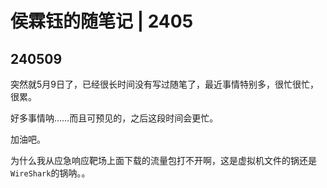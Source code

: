 # 侯霖钰的随笔记 | 2405

## 240509

突然就5月9日了，已经很长时间没有写过随笔了，最近事情特别多，很忙很忙，很累。

好多事情呐……而且可预见的，之后这段时间会更忙。

加油吧。

为什么我从应急响应靶场上面下载的流量包打不开啊，这是虚拟机文件的锅还是`WireShark`的锅呐。。